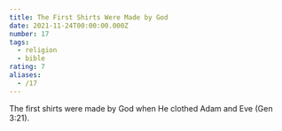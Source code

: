 ```yaml
---
title: The First Shirts Were Made by God
date: 2021-11-24T00:00:00.000Z
number: 17
tags:
  - religion
  - bible
rating: 7
aliases:
  - /17
---
```


The first shirts were made by God when He clothed Adam and Eve (Gen 3:21).
